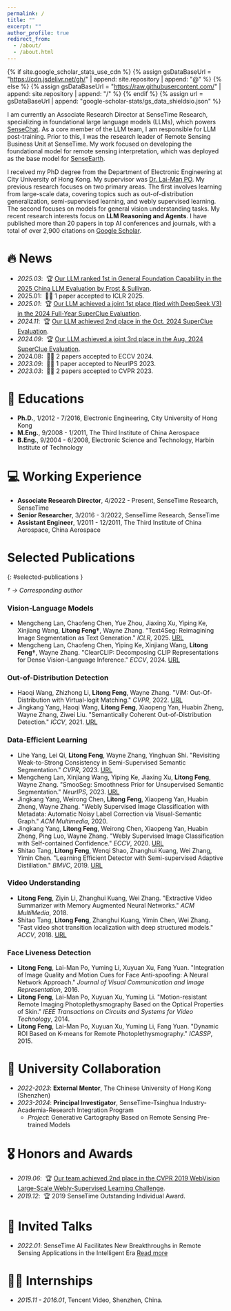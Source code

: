 ```yaml
---
permalink: /
title: ""
excerpt: ""
author_profile: true
redirect_from: 
  - /about/
  - /about.html
---
```


{% if site.google_scholar_stats_use_cdn %}
{% assign gsDataBaseUrl = "https://cdn.jsdelivr.net/gh/" | append: site.repository | append: "@" %}
{% else %}
{% assign gsDataBaseUrl = "https://raw.githubusercontent.com/" | append: site.repository | append: "/" %}
{% endif %}
{% assign url = gsDataBaseUrl | append: "google-scholar-stats/gs_data_shieldsio.json" %}

<span class='anchor' id='about-me'></span>

I am currently an Associate Research Director at SenseTime Research, specializing in foundational large language models (LLMs), which powers [SenseChat](https://chat.sensetime.com/). As a core member of the LLM team, I am responsible for LLM post-training. Prior to this, I was the research leader of Remote Sensing Business Unit at SenseTime. My work focused on developing the foundational model for remote sensing interpretation, which was deployed as the base model for [SenseEarth](https://senseearth-cloud.com/). 


I received my PhD degree from the Department of Electronic Engineering at City University of Hong Kong. My supervisor was [Dr. Lai-Man PO](https://www.ee.cityu.edu.hk/~lmpo/). My previous research focuses on two primary areas. The first involves learning from large-scale data, covering topics such as out-of-distribution generalization, semi-supervised learning, and webly supervised learning. The second focuses on models for general vision understanding tasks. My recent research interests focus on **LLM Reasoning and Agents**. I have published more than 20 papers in top AI conferences and journals, with a total of over 2,900 citations on [Google Scholar](https://scholar.google.com/citations?user=PnNAAasAAAAJ&hl=en).

# 🔥 News
- *2025.03*: &nbsp;🏆 [Our LLM ranked 1st in General Foundation Capability in the 2025 China LLM Evaluation by Frost & Sullivan](https://mp.weixin.qq.com/s/Nsb3uTWVy9rn1badMlhrdw).  
- 2025.01:  🎉🎉 1 paper accepted to ICLR 2025.
- *2025.01*: &nbsp;🏆 [Our LLM achieved a joint 1st place (tied with DeepSeek V3) in the 2024 Full-Year SuperClue Evaluation](https://mp.weixin.qq.com/s/XYX85wbYFyKN9wQLDhfRrA).  
- *2024.11*: &nbsp;🏆 [Our LLM achieved 2nd place in the Oct. 2024 SuperClue Evaluation](https://mp.weixin.qq.com/s/YvAnoCyalUU28ujDSgEqkg).  
- *2024.09*: &nbsp;🏆 [Our LLM achieved a joint 3rd place in the Aug. 2024 SuperClue Evaluation](https://mp.weixin.qq.com/s/uxU_rWvP9HWOMzg7Zg6oKA).
- 2024.08:  🎉🎉 2 papers accepted to ECCV 2024.
- *2023.09*: &nbsp;🎉🎉 1 paper accepted to NeurIPS 2023.
- *2023.03*: &nbsp;🎉🎉 2 papers accepted to CVPR 2023.

# 📖 Educations
- **Ph.D.**, 1/2012 - 7/2016, Electronic Engineering, City University of Hong Kong
- **M.Eng.**, 9/2008 - 1/2011, The Third Institute of China Aerospace
- **B.Eng.**, 9/2004 - 6/2008, Electronic Science and Technology, Harbin Institute of Technology

# 💻 Working Experience
- **Associate Research Director**, 4/2022 - Present, SenseTime Research, SenseTime
- **Senior Researcher**, 3/2016 - 3/2022, SenseTime Research, SenseTime
- **Assistant Engineer**, 1/2011 - 12/2011, The Third Institute of China Aerospace, China Aerospace

# <i class="fas fa-book"></i> Selected Publications
{: #selected-publications }

*† → Corresponding author*

### Vision-Language Models

*   Mengcheng Lan, Chaofeng Chen, Yue Zhou, Jiaxing Xu, Yiping Ke, Xinjiang Wang, **Litong Feng†**, Wayne Zhang. "Text4Seg: Reimagining Image Segmentation as Text Generation." *ICLR*, 2025. [URL](https://mc-lan.github.io/Text4Seg/)
*   Mengcheng Lan, Chaofeng Chen, Yiping Ke, Xinjiang Wang, **Litong Feng†**, Wayne Zhang. "ClearCLIP: Decomposing CLIP Representations for Dense Vision-Language Inference." *ECCV*, 2024. [URL](https://github.com/mc-lan/ClearCLIP)

### Out-of-Distribution Detection

*   Haoqi Wang, Zhizhong Li, **Litong Feng**, Wayne Zhang. "ViM: Out-Of-Distribution with Virtual-logit Matching." *CVPR*, 2022. [URL](https://github.com/haoqiwang/vim)
*   Jingkang Yang, Haoqi Wang, **Litong Feng**, Xiaopeng Yan, Huabin Zheng, Wayne Zhang, Ziwei Liu. "Semantically Coherent Out-of-Distribution Detection." *ICCV*, 2021. [URL](https://jingkang50.github.io/projects/scood)

### Data-Efficient Learning

*   Lihe Yang, Lei Qi, **Litong Feng**, Wayne Zhang, Yinghuan Shi. "Revisiting Weak-to-Strong Consistency in Semi-Supervised Semantic Segmentation." *CVPR*, 2023. [URL](https://github.com/LiheYoung/UniMatch)
*   Mengcheng Lan, Xinjiang Wang, Yiping Ke, Jiaxing Xu, **Litong Feng**, Wayne Zhang. "SmooSeg: Smoothness Prior for Unsupervised Semantic Segmentation." *NeurIPS*, 2023. [URL](https://github.com/mc-lan/SmooSeg)
*   Jingkang Yang, Weirong Chen, **Litong Feng**, Xiaopeng Yan, Huabin Zheng, Wayne Zhang. "Webly Supervised Image Classification with Metadata: Automatic Noisy Label Correction via Visual-Semantic Graph." *ACM Multimedia*, 2020.
*   Jingkang Yang, **Litong Feng**, Weirong Chen, Xiaopeng Yan, Huabin Zheng, Ping Luo, Wayne Zhang. "Webly Supervised Image Classification with Self-contained Confidence." *ECCV*, 2020. [URL](https://github.com/bigvideoresearch/SCC)
*   Shitao Tang, **Litong Feng**, Wenqi Shao, Zhanghui Kuang, Wei Zhang, Yimin Chen. "Learning Efficient Detector with Semi-supervised Adaptive Distillation." *BMVC*, 2019. [URL](https://github.com/Tangshitao/Semi-supervised-Adaptive-Distillation)

### Video Understanding

*   **Litong Feng**, Ziyin Li, Zhanghui Kuang, Wei Zhang. "Extractive Video Summarizer with Memory Augmented Neural Networks." *ACM MultiMedia*, 2018.
*   Shitao Tang, **Litong Feng**, Zhanghui Kuang, Yimin Chen, Wei Zhang. "Fast video shot transition localization with deep structured models." *ACCV*, 2018. [URL](https://github.com/Tangshitao/ClipShots)

### Face Liveness Detection

*   **Litong Feng**, Lai-Man Po, Yuming Li, Xuyuan Xu, Fang Yuan. "Integration of Image Quality and Motion Cues for Face Anti-spoofing: A Neural Network Approach." *Journal of Visual Communication and Image Representation*, 2016.
*   **Litong Feng**, Lai-Man Po, Xuyuan Xu, Yuming Li. "Motion-resistant Remote Imaging Photoplethysmography Based on the Optical Properties of Skin." *IEEE Transactions on Circuits and Systems for Video Technology*, 2014.
*   **Litong Feng**, Lai-Man Po, Xuyuan Xu, Yuming Li, Fang Yuan. "Dynamic ROI Based on K-means for Remote Photoplethysmography." *ICASSP*, 2015.


# 🏫 University Collaboration
- *2022-2023*: **External Mentor**, The Chinese University of Hong Kong (Shenzhen)  
- *2023-2024*: **Principal Investigator**, SenseTime-Tsinghua Industry-Academia-Research Integration Program  
  - *Project*: Generative Cartography Based on Remote Sensing Pre-trained Models

# 🎖 Honors and Awards
- *2019.06*: &nbsp;🏆 [Our team achieved 2nd place in the CVPR 2019 WebVision Large-Scale Webly-Supervised Learning Challenge](https://data.vision.ee.ethz.ch/cvl/webvision/2019/challenge_results.html).
- *2019.12*: &nbsp;🏆 2019 SenseTime Outstanding Individual Award.


# 💬 Invited Talks
- *2022.01*: SenseTime AI Facilitates New Breakthroughs in Remote Sensing Applications in the Intelligent Era [Read more](https://mp.weixin.qq.com/s/r85UkOUN-IvkZ9vSrl87AA)

# 🧑‍💻 Internships
- *2015.11 - 2016.01*, Tencent Video, Shenzhen, China.